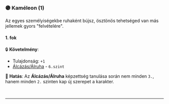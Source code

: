 ### 🟣 Kaméleon (1)

Az egyes személyiségekbe ruhaként bújsz, ösztönös tehetséged van más jellemek gyors "felvételére".

#### 1. fok

🔒 **Követelmény**:
- Tulajdonság: `+1`
- [Álcázás/Álruha](../kepzettsegek.szekunder/alcazas_alruha.md) - `6.szint`

🌟 **Hatás**:  Az **Álcázás/Álruha** képzettség tanulása során nem minden `3.`, hanem minden `2.` szinten kap új szerepet a karakter.

<br />

---
